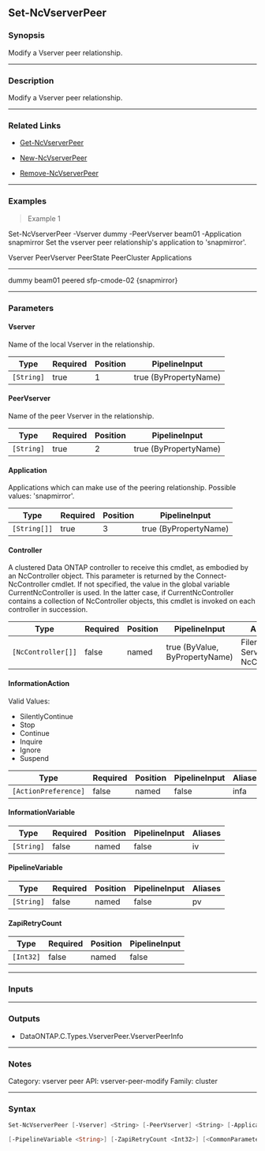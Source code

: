 Set-NcVserverPeer
-----------------

### Synopsis
Modify a Vserver peer relationship.

---

### Description

Modify a Vserver peer relationship.

---

### Related Links
* [Get-NcVserverPeer](Get-NcVserverPeer)

* [New-NcVserverPeer](New-NcVserverPeer)

* [Remove-NcVserverPeer](Remove-NcVserverPeer)

---

### Examples
> Example 1

Set-NcVserverPeer -Vserver dummy -PeerVserver beam01 -Application snapmirror
Set the vserver peer relationship's application to 'snapmirror'.

Vserver                   PeerVserver               PeerState          PeerCluster               Applications
-------                   -----------               ---------          -----------               ------------
dummy                     beam01                    peered             sfp-cmode-02              {snapmirror}

---

### Parameters
#### **Vserver**
Name of the local Vserver in the relationship.

|Type      |Required|Position|PipelineInput        |
|----------|--------|--------|---------------------|
|`[String]`|true    |1       |true (ByPropertyName)|

#### **PeerVserver**
Name of the peer Vserver in the relationship.

|Type      |Required|Position|PipelineInput        |
|----------|--------|--------|---------------------|
|`[String]`|true    |2       |true (ByPropertyName)|

#### **Application**
Applications which can make use of the peering relationship.  Possible values: 'snapmirror'.

|Type        |Required|Position|PipelineInput        |
|------------|--------|--------|---------------------|
|`[String[]]`|true    |3       |true (ByPropertyName)|

#### **Controller**
A clustered Data ONTAP controller to receive this cmdlet, as embodied by an NcController object.  This parameter is returned by the Connect-NcController cmdlet.  If not specified, the value in the global variable CurrentNcController is used.  In the latter case, if CurrentNcController contains a collection of NcController objects, this cmdlet is invoked on each controller in succession.

|Type              |Required|Position|PipelineInput                 |Aliases                          |
|------------------|--------|--------|------------------------------|---------------------------------|
|`[NcController[]]`|false   |named   |true (ByValue, ByPropertyName)|Filer<br/>Server<br/>NcController|

#### **InformationAction**

Valid Values:

* SilentlyContinue
* Stop
* Continue
* Inquire
* Ignore
* Suspend

|Type                |Required|Position|PipelineInput|Aliases|
|--------------------|--------|--------|-------------|-------|
|`[ActionPreference]`|false   |named   |false        |infa   |

#### **InformationVariable**

|Type      |Required|Position|PipelineInput|Aliases|
|----------|--------|--------|-------------|-------|
|`[String]`|false   |named   |false        |iv     |

#### **PipelineVariable**

|Type      |Required|Position|PipelineInput|Aliases|
|----------|--------|--------|-------------|-------|
|`[String]`|false   |named   |false        |pv     |

#### **ZapiRetryCount**

|Type     |Required|Position|PipelineInput|
|---------|--------|--------|-------------|
|`[Int32]`|false   |named   |false        |

---

### Inputs

---

### Outputs
* DataONTAP.C.Types.VserverPeer.VserverPeerInfo

---

### Notes
Category: vserver peer
API: vserver-peer-modify
Family: cluster

---

### Syntax
```PowerShell
Set-NcVserverPeer [-Vserver] <String> [-PeerVserver] <String> [-Application] <String[]> [-Controller <NcController[]>] [-InformationAction <ActionPreference>] [-InformationVariable <String>] 
```
```PowerShell
[-PipelineVariable <String>] [-ZapiRetryCount <Int32>] [<CommonParameters>]
```
